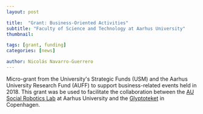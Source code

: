 ```yaml
---
layout: post

title:  "Grant: Business-Oriented Activities"
subtitle: "Faculty of Science and Technology at Aarhus University"
thumbnail: 

tags: [grant, funding]
categories: [news]

author: Nicolás Navarro-Guerrero
---
```


Micro-grant from the University's Strategic Funds (USM) and the Aarhus University Research Fund (AUFF) to support business-related events held in 2018. This grant was be used to facilitate the collaboration between the <a href="https://cas.au.dk/en/robophilosophy" target="_blank">AU Social Robotics Lab</a> at Aarhus University and the <a href="https://www.glyptoteket.dk/" target="_blank">Glyptoteket</a> in Copenhagen.

<!--more-->

